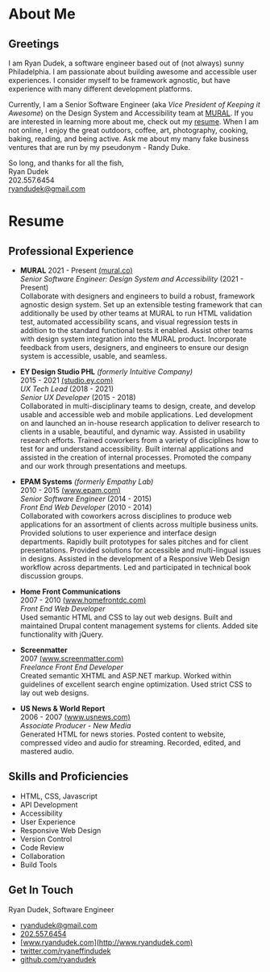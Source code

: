 # About Me

## Greetings

I am Ryan Dudek, a software engineer based out of (not always) sunny Philadelphia. I am passionate about building awesome and accessible user experiences. I consider myself to be framework agnostic, but have experience with many different development platforms.

Currently, I am a Senior Software Engineer (aka _Vice President of Keeping it Awesome_) on the Design System and Accessibility team at [MURAL](https://www.mural.co). If you are interested in learning more about me, check out my [resume](https://github.com/ryandudek/ryandudek/raw/develop/src/resources/RyanDudek-Resume.pdf). When I am not online, I enjoy the great outdoors, coffee, art, photography, cooking, baking, reading, and being active. Ask me about my many fake business ventures that are run by my pseudonym - Randy Duke.

So long, and thanks for all the fish,  
Ryan Dudek  
202.557.6454  
ryandudek@gmail.com

# Resume

## Professional Experience

  - **MURAL**
  2021 - Present [(mural.co)](https://www.mural.co)  
  _Senior Software Engineer: Design System and Accessibility_ (2021 - Present)  
  Collaborate with designers and engineers to build a robust, framework agnostic design system. Set up an extensible testing framework that can additionally be used by other teams at MURAL to run HTML validation test, automated accessibility scans, and visual regression tests in addition to the standard functional tests it enabled. Assist other teams with design system integration into the MURAL product. Incorporate feedback from users, designers, and engineers to ensure our design system is accessible, usable, and seamless.

  - **EY Design Studio PHL** _(formerly Intuitive Company)_  
  2015 - 2021 [(studio.ey.com)](http://studio.ey.com)  
  _UX Tech Lead_ (2018 - 2021)  
  _Senior UX Developer_ (2015 - 2018)  
  Collaborated in multi-disciplinary teams to design, create, and develop usable and accessible web and mobile applications. Led development on and launched an in-house research application to deliver research to clients in a usable, beautiful, and dynamic way. Assisted in usability research efforts. Trained coworkers from a variety of disciplines how to test for and understand accessibility. Built internal applications and assisted in the creation of internal processes. Promoted the company and our work through presentations and meetups.
  - **EPAM Systems** _(formerly Empathy Lab)_  
  2010 - 2015 [(www.epam.com)](http://www.epam.com)  
  _Senior Software Engineer_ (2014 - 2015)  
  _Front End Web Developer_ (2010 - 2014)  
  Collaborated with coworkers across disciplines to produce web applications for an assortment of clients across multiple business units. Provided solutions to user experience and interface design departments. Rapidly built prototypes for sales pitches and for client presentations. Provided solutions for accessible and multi-lingual issues in designs. Assisted in the development of a Responsive Web Design workflow across departments. Led and participated in technical book discussion groups.
  - **Home Front Communications**  
  2007 - 2010 [(www.homefrontdc.com)](http://www.homefrontdc.com)  
  _Front End Web Developer_  
  Used semantic HTML and CSS to lay out web designs. Built and maintained Drupal content management systems for clients. Added site functionality with jQuery.
  - **Screenmatter**  
  2007 [(www.screenmatter.com)](http://www.screenmatter.com)  
  _Freelance Front End Developer_  
  Created semantic XHTML and ASP.NET markup. Worked within guidelines of excellent search engine optimization. Used strict CSS to lay out web designs.
  - **US News & World Report**  
  2006 - 2007 [(www.usnews.com)](http://www.usnews.com)  
  _Associate Producer - New Media_  
  Generated HTML for news stories. Posted content to website, compressed video and audio for streaming. Recorded, edited, and mastered audio.

## Skills and Proficiencies

  - HTML, CSS, Javascript
  - API Development
  - Accessibility
  - User Experience
  - Responsive Web Design
  - Version Control
  - Code Review
  - Collaboration
  - Build Tools

## Get In Touch

Ryan Dudek, Software Engineer  
  - [ryandudek@gmail.com](mailto:ryandudek@gmail.com)
  - [202.557.6454](tel:2025576454)
  - [www.ryandudek.com](http://www.ryandudek.com)
  - [twitter.com/ryaneffindudek](http://twitter.com/ryaneffindudek)
  - [github.com/ryandudek](http://github.com/ryandudek)
